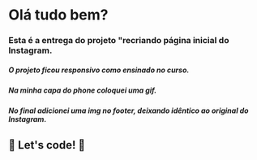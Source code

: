 # Olá tudo bem? 

### Esta é a entrega do projeto "recriando página inicial do Instagram.



##### O projeto ficou responsivo como ensinado no curso. 



##### Na minha capa do phone coloquei uma gif.



##### No final adicionei uma img no footer, deixando idêntico ao original do Instagram.



## 🚀 Let's code! 🚀
